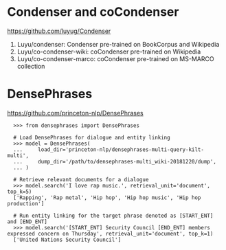 # Condenser and coCondenser

  https://github.com/luyug/Condenser
  
  1.  Luyu/condenser: Condenser pre-trained on BookCorpus and Wikipedia
  2.  Luyu/co-condenser-wiki: coCondenser pre-trained on Wikipedia
  3.  Luyu/co-condenser-marco: coCondenser pre-trained on MS-MARCO collection

# DensePhrases

  https://github.com/princeton-nlp/DensePhrases
  
      >>> from densephrases import DensePhrases

      # Load DensePhrases for dialogue and entity linking
      >>> model = DensePhrases(
      ...     load_dir='princeton-nlp/densephrases-multi-query-kilt-multi',
      ...     dump_dir='/path/to/densephrases-multi_wiki-20181220/dump',
      ... )

      # Retrieve relevant documents for a dialogue
      >>> model.search('I love rap music.', retrieval_unit='document', top_k=5)
      ['Rapping', 'Rap metal', 'Hip hop', 'Hip hop music', 'Hip hop production']

      # Run entity linking for the target phrase denoted as [START_ENT] and [END_ENT]
      >>> model.search('[START_ENT] Security Council [END_ENT] members expressed concern on Thursday', retrieval_unit='document', top_k=1)
      ['United Nations Security Council']
